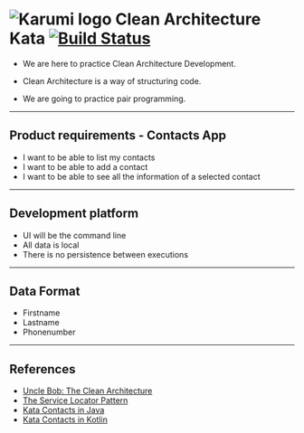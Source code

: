 # ![Karumi logo][karumilogo] Clean Architecture Kata [![Build Status](https://travis-ci.org/Karumi/KataContactsSwift.svg?branch=master)](https://travis-ci.org/Karumi/KataContactsSwift)

- We are here to practice Clean Architecture Development.

- Clean Architecture is a way of structuring code.

- We are going to practice pair programming.

---

## Product requirements - Contacts App

- I want to be able to list my contacts
- I want to be able to add a contact
- I want to be able to see all the information of a selected contact

---

## Development platform
 - UI will be the command line
 - All data is local
 - There is no persistence between executions

---

## Data Format
 - Firstname
 - Lastname
 - Phonenumber

---

## References

* [Uncle Bob: The Clean Architecture](https://blog.8thlight.com/uncle-bob/2012/08/13/the-clean-architecture.html)
* [The Service Locator Pattern](https://msdn.microsoft.com/en-us/library/ff648968.aspx)
* [Kata Contacts in Java](https://github.com/Karumi/KataContactsJava)
* [Kata Contacts in Kotlin](https://github.com/Karumi/KataContactsKotlin)

[karumilogo]: https://cloud.githubusercontent.com/assets/858090/11626547/e5a1dc66-9ce3-11e5-908d-537e07e82090.png
